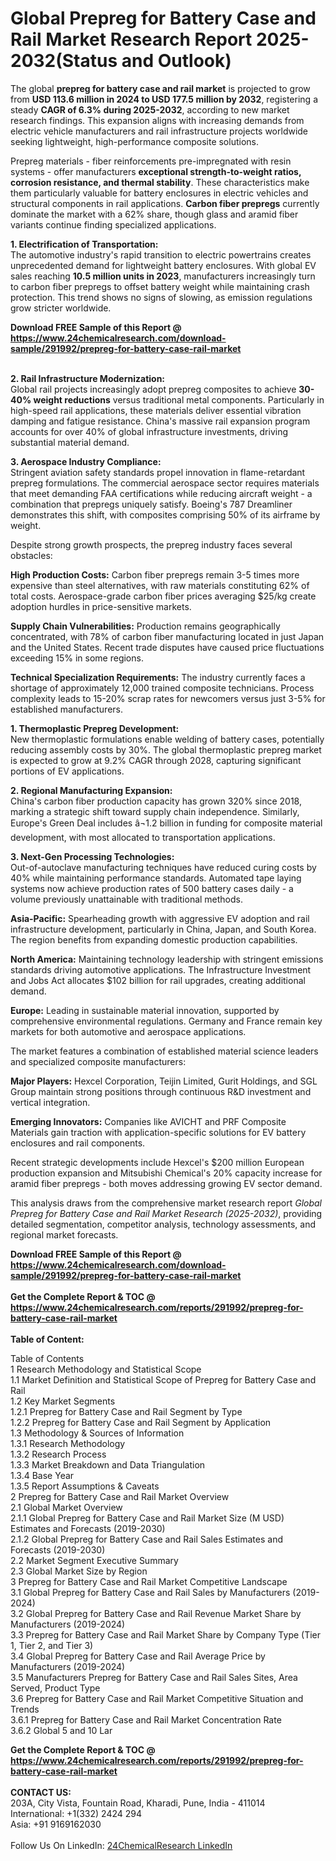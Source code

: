 <h1>Global Prepreg for Battery Case and Rail Market Research Report 2025-2032(Status and Outlook)</h1><p>The global <strong>prepreg for battery case and rail market</strong> is projected to grow from <strong>USD 113.6 million in 2024 to USD 177.5 million by 2032</strong>, registering a steady <strong>CAGR of 6.3% during 2025-2032</strong>, according to new market research findings. This expansion aligns with increasing demands from electric vehicle manufacturers and rail infrastructure projects worldwide seeking lightweight, high-performance composite solutions.</p><p>Prepreg materials - fiber reinforcements pre-impregnated with resin systems - offer manufacturers <strong>exceptional strength-to-weight ratios, corrosion resistance, and thermal stability</strong>. These characteristics make them particularly valuable for battery enclosures in electric vehicles and structural components in rail applications. <strong>Carbon fiber prepregs</strong> currently dominate the market with a 62% share, though glass and aramid fiber variants continue finding specialized applications.</p><p><strong>1. Electrification of Transportation:</strong><br>
The automotive industry's rapid transition to electric powertrains creates unprecedented demand for lightweight battery enclosures. With global EV sales reaching <strong>10.5 million units in 2023</strong>, manufacturers increasingly turn to carbon fiber prepregs to offset battery weight while maintaining crash protection. This trend shows no signs of slowing, as emission regulations grow stricter worldwide.</p><div><b>Download FREE Sample of this Report @ 
            <a href="https://www.24chemicalresearch.com/download-sample/291992/prepreg-for-battery-case-rail-market">
            https://www.24chemicalresearch.com/download-sample/291992/prepreg-for-battery-case-rail-market</a></b></div><br><p><strong>2. Rail Infrastructure Modernization:</strong><br>
Global rail projects increasingly adopt prepreg composites to achieve <strong>30-40% weight reductions</strong> versus traditional metal components. Particularly in high-speed rail applications, these materials deliver essential vibration damping and fatigue resistance. China's massive rail expansion program accounts for over 40% of global infrastructure investments, driving substantial material demand.</p><p><strong>3. Aerospace Industry Compliance:</strong><br>
Stringent aviation safety standards propel innovation in flame-retardant prepreg formulations. The commercial aerospace sector requires materials that meet demanding FAA certifications while reducing aircraft weight - a combination that prepregs uniquely satisfy. Boeing's 787 Dreamliner demonstrates this shift, with composites comprising 50% of its airframe by weight.</p><p>Despite strong growth prospects, the prepreg industry faces several obstacles:</p><p><strong>High Production Costs:</strong> Carbon fiber prepregs remain 3-5 times more expensive than steel alternatives, with raw materials constituting 62% of total costs. Aerospace-grade carbon fiber prices averaging $25/kg create adoption hurdles in price-sensitive markets.</p><p><strong>Supply Chain Vulnerabilities:</strong> Production remains geographically concentrated, with 78% of carbon fiber manufacturing located in just Japan and the United States. Recent trade disputes have caused price fluctuations exceeding 15% in some regions.</p><p><strong>Technical Specialization Requirements:</strong> The industry currently faces a shortage of approximately 12,000 trained composite technicians. Process complexity leads to 15-20% scrap rates for newcomers versus just 3-5% for established manufacturers.</p><p><strong>1. Thermoplastic Prepreg Development:</strong><br>
New thermoplastic formulations enable welding of battery cases, potentially reducing assembly costs by 30%. The global thermoplastic prepreg market is expected to grow at 9.2% CAGR through 2028, capturing significant portions of EV applications.</p><p><strong>2. Regional Manufacturing Expansion:</strong><br>
China's carbon fiber production capacity has grown 320% since 2018, marking a strategic shift toward supply chain independence. Similarly, Europe's Green Deal includes â¬1.2 billion in funding for composite material development, with most allocated to transportation applications.</p><p><strong>3. Next-Gen Processing Technologies:</strong><br>
Out-of-autoclave manufacturing techniques have reduced curing costs by 40% while maintaining performance standards. Automated tape laying systems now achieve production rates of 500 battery cases daily - a volume previously unattainable with traditional methods.</p><p><strong>Asia-Pacific:</strong> Spearheading growth with aggressive EV adoption and rail infrastructure development, particularly in China, Japan, and South Korea. The region benefits from expanding domestic production capabilities.</p><p><strong>North America:</strong> Maintaining technology leadership with stringent emissions standards driving automotive applications. The Infrastructure Investment and Jobs Act allocates $102 billion for rail upgrades, creating additional demand.</p><p><strong>Europe:</strong> Leading in sustainable material innovation, supported by comprehensive environmental regulations. Germany and France remain key markets for both automotive and aerospace applications.</p><p>The market features a combination of established material science leaders and specialized composite manufacturers:</p><p><strong>Major Players:</strong> Hexcel Corporation, Teijin Limited, Gurit Holdings, and SGL Group maintain strong positions through continuous R&amp;D investment and vertical integration.</p><p><strong>Emerging Innovators:</strong> Companies like AVICHT and PRF Composite Materials gain traction with application-specific solutions for EV battery enclosures and rail components.</p><p>Recent strategic developments include Hexcel's $200 million European production expansion and Mitsubishi Chemical's 20% capacity increase for aramid fiber prepregs - both moves addressing growing EV sector demand.</p><p>This analysis draws from the comprehensive market research report <em>Global Prepreg for Battery Case and Rail Market Research (2025-2032)</em>, providing detailed segmentation, competitor analysis, technology assessments, and regional market forecasts.</p><div><b>Download FREE Sample of this Report @ 
            <a href="https://www.24chemicalresearch.com/download-sample/291992/prepreg-for-battery-case-rail-market">
            https://www.24chemicalresearch.com/download-sample/291992/prepreg-for-battery-case-rail-market</a></b></div><br><div><b>Get the Complete Report & TOC @ 
            <a href="https://www.24chemicalresearch.com/reports/291992/prepreg-for-battery-case-rail-market">
            https://www.24chemicalresearch.com/reports/291992/prepreg-for-battery-case-rail-market</a></b></div><br>
            <b>Table of Content:</b><p>Table of Contents<br />
1 Research Methodology and Statistical Scope<br />
1.1 Market Definition and Statistical Scope of Prepreg for Battery Case and Rail<br />
1.2 Key Market Segments<br />
1.2.1 Prepreg for Battery Case and Rail Segment by Type<br />
1.2.2 Prepreg for Battery Case and Rail Segment by Application<br />
1.3 Methodology & Sources of Information<br />
1.3.1 Research Methodology<br />
1.3.2 Research Process<br />
1.3.3 Market Breakdown and Data Triangulation<br />
1.3.4 Base Year<br />
1.3.5 Report Assumptions & Caveats<br />
2 Prepreg for Battery Case and Rail Market Overview<br />
2.1 Global Market Overview<br />
2.1.1 Global Prepreg for Battery Case and Rail Market Size (M USD) Estimates and Forecasts (2019-2030)<br />
2.1.2 Global Prepreg for Battery Case and Rail Sales Estimates and Forecasts (2019-2030)<br />
2.2 Market Segment Executive Summary<br />
2.3 Global Market Size by Region<br />
3 Prepreg for Battery Case and Rail Market Competitive Landscape<br />
3.1 Global Prepreg for Battery Case and Rail Sales by Manufacturers (2019-2024)<br />
3.2 Global Prepreg for Battery Case and Rail Revenue Market Share by Manufacturers (2019-2024)<br />
3.3 Prepreg for Battery Case and Rail Market Share by Company Type (Tier 1, Tier 2, and Tier 3)<br />
3.4 Global Prepreg for Battery Case and Rail Average Price by Manufacturers (2019-2024)<br />
3.5 Manufacturers Prepreg for Battery Case and Rail Sales Sites, Area Served, Product Type<br />
3.6 Prepreg for Battery Case and Rail Market Competitive Situation and Trends<br />
3.6.1 Prepreg for Battery Case and Rail Market Concentration Rate<br />
3.6.2 Global 5 and 10 Lar</p><div><b>Get the Complete Report & TOC @ 
            <a href="https://www.24chemicalresearch.com/reports/291992/prepreg-for-battery-case-rail-market">
            https://www.24chemicalresearch.com/reports/291992/prepreg-for-battery-case-rail-market</a></b></div><br><b>CONTACT US:</b><br>
            203A, City Vista, Fountain Road, Kharadi, Pune, India - 411014<br>
            International: +1(332) 2424 294<br>
            Asia: +91 9169162030 <br><br>
            Follow Us On LinkedIn: <a href="https://www.linkedin.com/company/24chemicalresearch/">24ChemicalResearch LinkedIn</a>